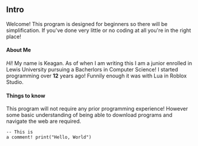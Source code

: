 ## Intro

<span class="first-word tab">Welcome!</span> This program is designed for beginners so there will be simplification. If you've done very little or no coding at all you're in the right place!

#### About Me

*Hi*! My name is Keagan. As of when I am writing this I am a junior enrolled in Lewis University pursuing a Bacherlors in Computer Science! I started programming over **12** years ago! Funnily enough it was with Lua in Roblox Studio.</span>

#### Things to know
This program will not require any prior programming experience! However some basic understanding of being able to download programs and navigate the web are required.

<span><pre class="line-numbers"><code class="language-lua">-- This is a comment!
print("Hello, World")
</code></pre></span>
